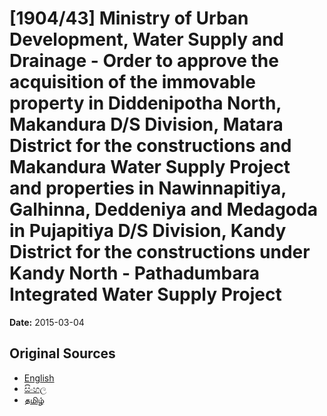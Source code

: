 # [1904/43] Ministry of Urban Development, Water Supply and Drainage - Order to approve the acquisition of the immovable property in Diddenipotha North, Makandura D/S Division, Matara District for the constructions and Makandura Water Supply Project and properties in Nawinnapitiya, Galhinna, Deddeniya and Medagoda in Pujapitiya D/S Division, Kandy District for the constructions under Kandy North - Pathadumbara Integrated Water Supply Project

**Date:** 2015-03-04

## Original Sources

- [English](https://documents.gov.lk/view/extra-gazettes/2015/3/1904-43_E.pdf)
- [සිංහල](https://documents.gov.lk/view/extra-gazettes/2015/3/1904-43_S.pdf)
- [தமிழ்](https://documents.gov.lk/view/extra-gazettes/2015/3/1904-43_T.pdf)
